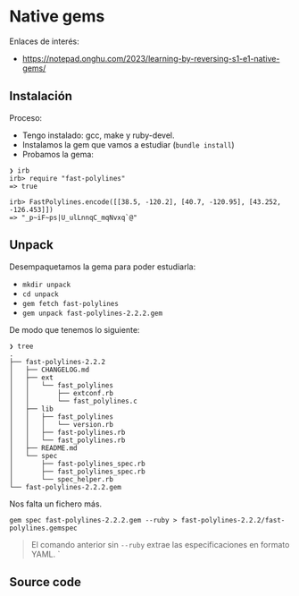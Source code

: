 
# Native gems

Enlaces de interés:
* https://notepad.onghu.com/2023/learning-by-reversing-s1-e1-native-gems/

## Instalación

Proceso:
* Tengo instalado: gcc, make y ruby-devel.
* Instalamos la gem que vamos a estudiar (`bundle install`)
* Probamos la gema:

```
❯ irb
irb> require "fast-polylines"
=> true

irb> FastPolylines.encode([[38.5, -120.2], [40.7, -120.95], [43.252, -126.453]])
=> "_p~iF~ps|U_ulLnnqC_mqNvxq`@"
```

## Unpack

Desempaquetamos la gema para poder estudiarla:
* `mkdir unpack`
* `cd unpack`
* `gem fetch fast-polylines`
* `gem unpack fast-polylines-2.2.2.gem`

De modo que tenemos lo siguiente:
```
❯ tree
.
├── fast-polylines-2.2.2
│   ├── CHANGELOG.md
│   ├── ext
│   │   └── fast_polylines
│   │       ├── extconf.rb
│   │       └── fast_polylines.c
│   ├── lib
│   │   ├── fast_polylines
│   │   │   └── version.rb
│   │   ├── fast-polylines.rb
│   │   └── fast_polylines.rb
│   ├── README.md
│   └── spec
│       ├── fast-polylines_spec.rb
│       ├── fast_polylines_spec.rb
│       └── spec_helper.rb
└── fast-polylines-2.2.2.gem
```

Nos falta un fichero más.

```
gem spec fast-polylines-2.2.2.gem --ruby > fast-polylines-2.2.2/fast-polylines.gemspec
```

> El comando anterior sin `--ruby` extrae las especificaciones en formato YAML.
`
## Source code
